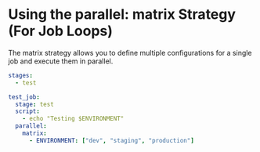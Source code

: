 # Using the parallel: matrix Strategy (For Job Loops)

The matrix strategy allows you to define multiple configurations for a single job and execute them in parallel.
```yaml
stages:
  - test

test_job:
  stage: test
  script:
    - echo "Testing $ENVIRONMENT"
  parallel:
    matrix:
      - ENVIRONMENT: ["dev", "staging", "production"]
```